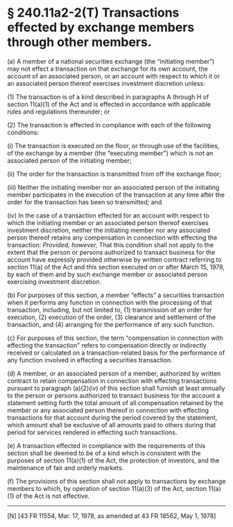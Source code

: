 # § 240.11a2-2(T)   Transactions effected by exchange members through other members.

(a) A member of a national securities exchange (the “initiating member”) may not effect a transaction on that exchange for its own account, the account of an associated person, or an account with respect to which it or an associated person thereof exercises investment discretion unless:


(1) The transaction is of a kind described in paragraphs A through H of section 11(a)(1) of the Act and is effected in accordance with applicable rules and regulations thereunder; or 


(2) The transaction is effected in compliance with each of the following conditions:


(i) The transaction is executed on the floor, or through use of the facilities, of the exchange by a member (the “executing member”) which is not an associated person of the initiating member;


(ii) The order for the transaction is transmitted from off the exchange floor;


(iii) Neither the initiating member nor an associated person of the initiating member participates in the execution of the transaction at any time after the order for the transaction has been so transmitted; and


(iv) In the case of a transaction effected for an account with respect to which the initiating member or an associated person thereof exercises investment discretion, neither the initiating member nor any associated person thereof retains any compensation in connection with effecting the transaction: *Provided, however,* That this condition shall not apply to the extent that the person or persons authorized to transact business for the account have expressly provided otherwise by written contract referring to section 11(a) of the Act and this section executed on or after March 15, 1978, by each of them and by such exchange member or associated person exercising investment discretion.


(b) For purposes of this section, a member “effects” a securities transaction when it performs any function in connection with the processing of that transaction, including, but not limited to, (1) transmission of an order for execution, (2) execution of the order, (3) clearance and settlement of the transaction, and (4) arranging for the performance of any such function.


(c) For purposes of this section, the term “compensation in connection with effecting the transaction” refers to compensation directly or indirectly received or calculated on a transaction-related basis for the performance of any function involved in effecting a securities transaction.


(d) A member, or an associated person of a member, authorized by written contract to retain compensation in connection with effecting transactions pursuant to paragraph (a)(2)(iv) of this section shall furnish at least annually to the person or persons authorized to transact business for the account a statement setting forth the total amount of all compensation retained by the member or any associated person thereof in connection with effecting transactions for that account during the period covered by the statement, which amount shall be exclusive of all amounts paid to others during that period for services rendered in effecting such transactions.


(e) A transaction effected in compliance with the requirements of this section shall be deemed to be of a kind which is consistent with the purposes of section 11(a)(1) of the Act, the protection of investors, and the maintenance of fair and orderly markets.


(f) The provisions of this section shall not apply to transactions by exchange members to which, by operation of section 11(a)(3) of the Act, section 11(a)(1) of the Act is not effective.



---

[N] [43 FR 11554, Mar. 17, 1978, as amended at 43 FR 18562, May 1, 1978] 




